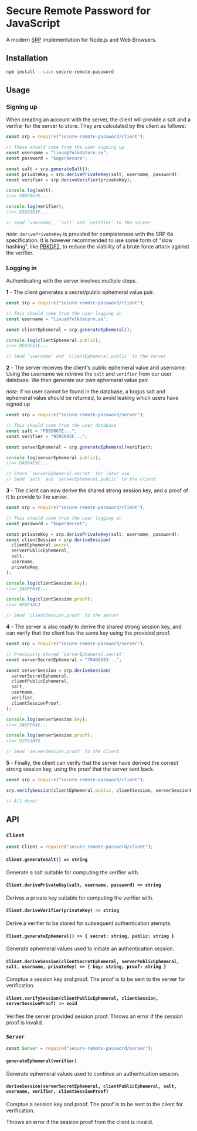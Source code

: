 # Secure Remote Password for JavaScript

A modern [SRP](http://srp.stanford.edu) implementation for Node.js and Web Browsers.

## Installation

```sh
npm install --save secure-remote-password
```

## Usage

### Signing up

When creating an account with the server, the client will provide a salt and a verifier for the server to store. They are calculated by the client as follows:

```js
const srp = require("secure-remote-password/client");

// These should come from the user signing up
const username = "linus@folkdatorn.se";
const password = "$uper$ecure";

const salt = srp.generateSalt();
const privateKey = srp.derivePrivateKey(salt, username, password);
const verifier = srp.deriveVerifier(privateKey);

console.log(salt);
//=> FB95867E...

console.log(verifier);
//=> 9392093F...

// Send `username`, `salt` and `verifier` to the server
```

_note:_ `derivePrivateKey` is provided for completeness with the SRP 6a specification. It is however recommended to use some form of "slow hashing", like [PBKDF2](https://en.wikipedia.org/wiki/PBKDF2), to reduce the viability of a brute force attack against the verifier.

### Logging in

Authenticating with the server involves mutliple steps.

**1** - The client generates a secret/public ephemeral value pair.

```js
const srp = require("secure-remote-password/client");

// This should come from the user logging in
const username = "linus@folkdatorn.se";

const clientEphemeral = srp.generateEphemeral();

console.log(clientEphemeral.public);
//=> DE63C51E...

// Send `username` and `clientEphemeral.public` to the server
```

**2** - The server receives the client's public ephemeral value and username. Using the username we retrieve the `salt` and `verifier` from our user database. We then generate our own ephemeral value pair.

_note:_ if no user cannot be found in the database, a bogus salt and ephemeral value should be returned, to avoid leaking which users have signed up

```js
const srp = require("secure-remote-password/server");

// This should come from the user database
const salt = "FB95867E...";
const verifier = "9392093F...";

const serverEphemeral = srp.generateEphemeral(verifier);

console.log(serverEphemeral.public);
//=> DA084F5C...

// Store `serverEphemeral.secret` for later use
// Send `salt` and `serverEphemeral.public` to the client
```

**3** - The client can now derive the shared strong session key, and a proof of it to provide to the server.

```js
const srp = require("secure-remote-password/client");

// This should come from the user logging in
const password = "$uper$ecret";

const privateKey = srp.derivePrivateKey(salt, username, password);
const clientSession = srp.deriveSession(
  clientEphemeral.secret,
  serverPublicEphemeral,
  salt,
  username,
  privateKey,
);

console.log(clientSession.key);
//=> 2A6FF04E...

console.log(clientSession.proof);
//=> 6F8F4AC3

// Send `clientSession.proof` to the server
```

**4** - The server is also ready to derive the shared strong session key, and can verify that the client has the same key using the provided proof.

```js
const srp = require("secure-remote-password/server");

// Previously stored `serverEphemeral.secret`
const serverSecretEphemeral = "784D6E83...";

const serverSession = srp.deriveSession(
  serverSecretEphemeral,
  clientPublicEphemeral,
  salt,
  username,
  verifier,
  clientSessionProof,
);

console.log(serverSession.key);
//=> 2A6FF04E...

console.log(serverSession.proof);
//=> 92561B95

// Send `serverSession.proof` to the client
```

**5** - Finally, the client can verify that the server have derived the correct strong session key, using the proof that the server sent back.

```js
const srp = require("secure-remote-password/client");

srp.verifySession(clientEphemeral.public, clientSession, serverSessionProof);

// All done!
```

## API

### `Client`

```js
const Client = require("secure-remote-password/client");
```

#### `Client.generateSalt() => string`

Generate a salt suitable for computing the verifier with.

#### `Client.derivePrivateKey(salt, username, password) => string`

Derives a private key suitable for computing the verifier with.

#### `Client.deriveVerifier(privateKey) => string`

Derive a verifier to be stored for subsequent authentication atempts.

#### `Client.generateEphemeral() => { secret: string, public: string }`

Generate ephemeral values used to initiate an authentication session.

#### `Client.deriveSession(clientSecretEphemeral, serverPublicEphemeral, salt, username, privateKey) => { key: string, proof: string }`

Comptue a session key and proof. The proof is to be sent to the server for verification.

#### `Client.verifySession(clientPublicEphemeral, clientSession, serverSessionProof) => void`

Verifies the server provided session proof. Throws an error if the session proof is invalid.

### `Server`

```js
const Server = require("secure-remote-password/server");
```

#### `generateEphemeral(verifier)`

Generate ephemeral values used to continue an authentication session.

#### `deriveSession(serverSecretEphemeral, clientPublicEphemeral, salt, username, verifier, clientSessionProof)`

Comptue a session key and proof. The proof is to be sent to the client for verification.

Throws an error if the session proof from the client is invalid.
